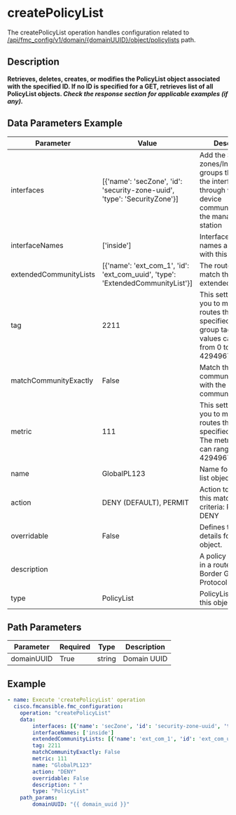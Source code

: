 # createPolicyList

The createPolicyList operation handles configuration related to [/api/fmc_config/v1/domain/{domainUUID}/object/policylists](/paths//api/fmc_config/v1/domain/{domain_uuid}/object/policylists.md) path.&nbsp;
## Description
**Retrieves, deletes, creates, or modifies the PolicyList object associated with the specified ID. If no ID is specified for a GET, retrieves list of all PolicyList objects. _Check the response section for applicable examples (if any)._**

## Data Parameters Example
| Parameter | Value | Description |
| --------- | -------- | ----------- |
| interfaces | [{'name': 'secZone', 'id': 'security-zone-uuid', 'type': 'SecurityZone'}] | Add the Security zones/Interface groups that contain the interfaces through which the device communicates with the management station |
| interfaceNames | ['inside'] | Interface logical names associated with this object |
| extendedCommunityLists | [{'name': 'ext_com_1', 'id': 'ext_com_uuid', 'type': 'ExtendedCommunityList'}] | The route can match this extendedcommunity |
| tag | 2211 | This setting allows you to match any routes that have a specified security group tag. The tag values can range from 0 to 4294967295 |
| matchCommunityExactly | False | Match the BGP community exactly with the specified community |
| metric | 111 | This setting allows you to match any routes that have a specified metric. The metric values can range from 0 to 4294967295. |
| name | GlobalPL123 | Name for the policy list object |
| action | DENY (DEFAULT), PERMIT | Action to take for this matching criteria: PERMIT or DENY |
| overridable | False | Defines the override details for this object.  |
| description |   |  A policy list for use in a route map for Border Gateway Protocol (BGP).  |
| type | PolicyList | PolicyList - type of this object |

## Path Parameters
| Parameter | Required | Type | Description |
| --------- | -------- | ---- | ----------- |
| domainUUID | True | string | Domain UUID |

## Example
```yaml
- name: Execute 'createPolicyList' operation
  cisco.fmcansible.fmc_configuration:
    operation: "createPolicyList"
    data:
        interfaces: [{'name': 'secZone', 'id': 'security-zone-uuid', 'type': 'SecurityZone'}]
        interfaceNames: ['inside']
        extendedCommunityLists: [{'name': 'ext_com_1', 'id': 'ext_com_uuid', 'type': 'ExtendedCommunityList'}]
        tag: 2211
        matchCommunityExactly: False
        metric: 111
        name: "GlobalPL123"
        action: "DENY"
        overridable: False
        description: " "
        type: "PolicyList"
    path_params:
        domainUUID: "{{ domain_uuid }}"

```
